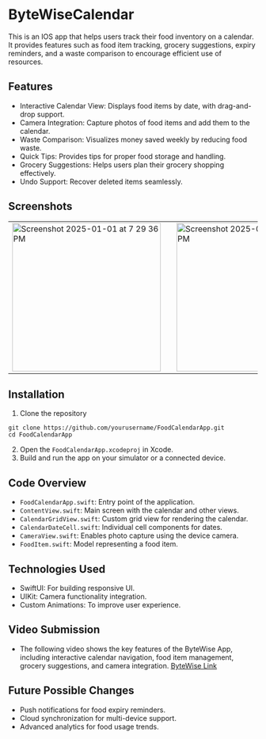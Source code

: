 # ByteWiseCalendar

This is an IOS app that helps users track their food inventory on a calendar. It provides features such as food item tracking, grocery suggestions, expiry reminders, and a waste comparison to encourage efficient use of resources.

## Features
- Interactive Calendar View: Displays food items by date, with drag-and-drop support.
- Camera Integration: Capture photos of food items and add them to the calendar.
- Waste Comparison: Visualizes money saved weekly by reducing food waste.
- Quick Tips: Provides tips for proper food storage and handling.
- Grocery Suggestions: Helps users plan their grocery shopping effectively.
- Undo Support: Recover deleted items seamlessly.

## Screenshots
<table align="center">
  <tr>
    <td>
      <img
        width="300"
        alt="Screenshot 2025-01-01 at 7 29 36 PM"
        src="https://github.com/user-attachments/assets/3bdf878d-b7ba-4e14-b868-784237c98135"
      />
    </td>
    <td style="width: 100px;"></td> 
    <td>
      <img
        width="300"
        alt="Screenshot 2025-01-01 at 7 30 45 PM"
        src="https://github.com/user-attachments/assets/03041c9f-4cd7-48f1-a09d-8b08b14e32e8"
      />
    </td>
  </tr>
</table>


## Installation
1. Clone the repository
```
git clone https://github.com/yourusername/FoodCalendarApp.git
cd FoodCalendarApp
```
2. Open the `FoodCalendarApp.xcodeproj` in Xcode.
3. Build and run the app on your simulator or a connected device.


## Code Overview
- `FoodCalendarApp.swift`: Entry point of the application.
- `ContentView.swift`: Main screen with the calendar and other views.
- `CalendarGridView.swift`: Custom grid view for rendering the calendar.
- `CalendarDateCell.swift`: Individual cell components for dates.
- `CameraView.swift`: Enables photo capture using the device camera.
- `FoodItem.swift`: Model representing a food item.


## Technologies Used
- SwiftUI: For building responsive UI.
- UIKit: Camera functionality integration.
- Custom Animations: To improve user experience.


## Video Submission
- The following video shows the key features of the ByteWise App, including interactive calendar navigation, food item management, grocery suggestions, and camera integration.
[ByteWise Link](https://youtu.be/2-h6cwwBjss?si=w_xulkL35c8tVkn9)

## Future Possible Changes
- Push notifications for food expiry reminders.
- Cloud synchronization for multi-device support.
- Advanced analytics for food usage trends.
